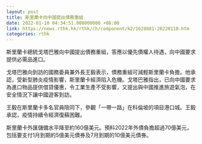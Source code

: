 ```yaml
---
layout: post
title: 斯里蘭卡向中國提出債務重組
date: 2022-01-10 04:34:51.000000000 +08:00
link: https://news.rthk.hk/rthk/ch/component/k2/1628081-20220110.htm
categories: rthk
---
```


斯里蘭卡總統戈塔巴雅向中國提出債務重組，答應以優先債權人待遇，向中國要求提供必需品進口。

戈塔巴雅向到訪的國務委員兼外長王毅表示，債務重組可減輕斯里蘭卡負擔。他承認，受新型肺炎疫情影響，斯里蘭卡經濟陷入危機。戈塔巴雅指出，已向中國要求為進口物品提供借貸優惠，令工業生產不受影響，又提出與中國推進旅遊氣泡，在安全情況下讓中國遊客到訪。

王毅在斯里蘭卡多名官員陪同下，參觀「一帶一路」在科倫坡的項目港口城。王毅承認，疫情持續令經濟復蘇困難。

斯里蘭卡外匯儲備水平降至約160億美元。預料2022年外債負擔超過70億美元，包括要支付1月到期的5億美元債券及7月到期的10億美元債券。
